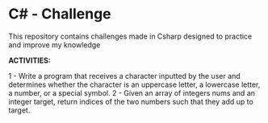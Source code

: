 # C# - Challenge

This repository contains challenges made in Csharp designed to practice and improve my knowledge

**ACTIVITIES:**

  1 - Write a program that receives a character inputted by the user and determines whether the character is an uppercase letter, a lowercase letter, a number, or a special symbol.
  2 - Given an array of integers nums and an integer target, return indices of the two numbers such that they add up to target.
